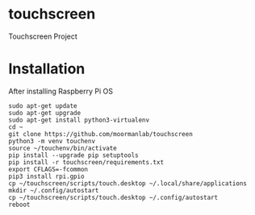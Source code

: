 # touchscreen
Touchscreen Project


# Installation

After installing Raspberry Pi OS

```
sudo apt-get update
sudo apt-get upgrade
sudo apt-get install python3-virtualenv
cd ~
git clone https://github.com/moormanlab/touchscreen
python3 -m venv touchenv
source ~/touchenv/bin/activate
pip install --upgrade pip setuptools
pip install -r touchscreen/requirements.txt
export CFLAGS=-fcommon
pip3 install rpi.gpio
cp ~/touchscreen/scripts/touch.desktop ~/.local/share/applications
mkdir ~/.config/autostart
cp ~/touchscreen/scripts/touch.desktop ~/.config/autostart
reboot
```
